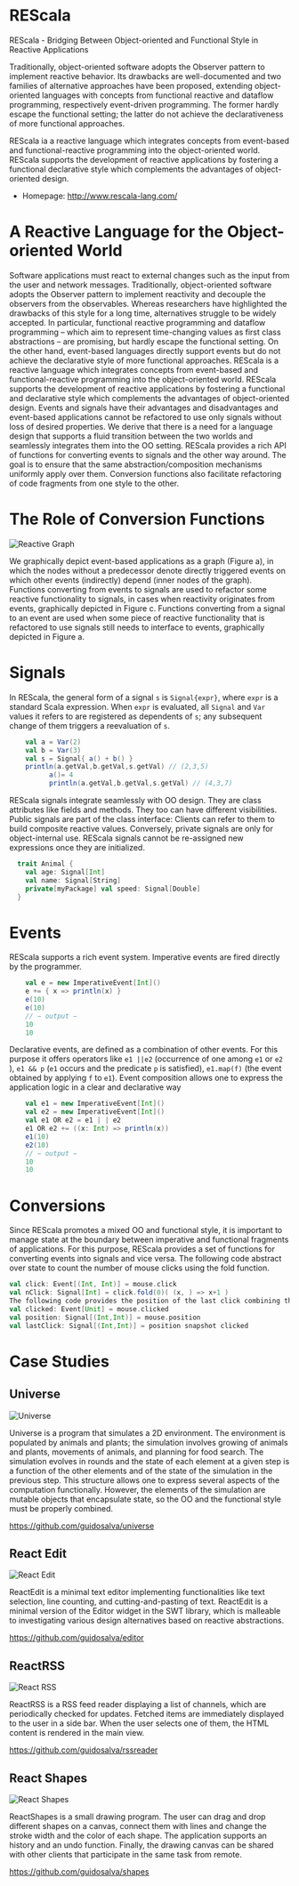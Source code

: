 # REScala

REScala -  Bridging Between Object-oriented and Functional Style in Reactive Applications

Traditionally, object-oriented software adopts the Observer pattern to implement reactive behavior. Its drawbacks are well-documented and two families of alternative approaches have been proposed, extending object-oriented languages with concepts from functional reactive and dataflow programming, respectively event-driven programming. The former hardly escape the functional setting; the latter do not achieve the declarativeness of more functional approaches.

REScala ia a reactive language which integrates concepts from event-based and functional-reactive programming into the object-oriented world. REScala supports the development of reactive applications by fostering a functional declarative style which complements the advantages of object-oriented design.

* Homepage: <http://www.rescala-lang.com/>


# A Reactive Language for the Object-oriented World

Software applications must react to external changes such as the input from the user and network messages. Traditionally, object-oriented software adopts the Observer pattern to implement reactivity and decouple the observers from the observables. Whereas researchers have highlighted the drawbacks of this style for a long time, alternatives struggle to be widely accepted. In particular, functional reactive programming and dataflow programming – which aim to represent time-changing values as first class abstractions – are promising, but hardly escape the functional setting. On the other hand, event-based languages directly support events but do not achieve the declarative style of more functional approaches.
REScala is a reactive language which integrates concepts from event-based and functional-reactive programming into the object-oriented world. REScala supports the development of reactive applications by fostering a functional and declarative style which complements the advantages of object-oriented design. Events and signals have their advantages and disadvantages and event-based applications cannot be refactored to use only signals without loss of desired properties. We derive that there is a need for a language design that supports a fluid transition between the two worlds and seamlessly integrates them into the OO setting.
REScala provides a rich API of functions for converting events to signals and the other way around. The goal is to ensure that the same abstraction/composition mechanisms uniformly apply over them. Conversion functions also facilitate refactoring of code fragments from one style to the other.

# The Role of Conversion Functions

![Reactive Graph](http://www.guidosalvaneschi.com/rescala/main/images/rescala-transformations.png)

We graphically depict event-based applications as a graph (Figure a), in which the nodes without a predecessor denote directly triggered events on which other events (indirectly) depend (inner nodes of the graph). Functions converting from events to signals are used to refactor some reactive functionality to signals, in cases when reactivity originates from events, graphically depicted in Figure c. Functions converting from a signal to an event are used when some piece of reactive functionality that is refactored to use signals still needs to interface to events, graphically depicted in Figure a.


# Signals

In REScala, the general form of a signal `s` is `Signal{expr}`, where `expr` is a standard Scala expression. When `expr` is evaluated, all `Signal` and `Var` values it refers to are registered as dependents of `s`; any subsequent change of them triggers a reevaluation of `s`.

```scala
    val a = Var(2)
    val b = Var(3)
    val s = Signal{ a() + b() }
    println(a.getVal,b.getVal,s.getVal) // (2,3,5)
          a()= 4
          println(a.getVal,b.getVal,s.getVal) // (4,3,7)
```

REScala signals integrate seamlessly with OO design. They are class attributes like fields and methods. They too can have different visibilities. Public signals are part of the class interface: Clients can refer to them to build composite reactive values. Conversely, private signals are only for object-internal use. REScala signals cannot be re-assigned new expressions once they are initialized.

```scala
  trait Animal {
    val age: Signal[Int]
    val name: Signal[String]
    private[myPackage] val speed: Signal[Double]
  }
```

# Events

REScala supports a rich event system. Imperative events are fired directly by the programmer.

```scala
    val e = new ImperativeEvent[Int]()
    e += { x => println(x) }
    e(10)
    e(10)
    // − output −
    10
    10
```

Declarative events, are defined as a combination of other events. For this purpose it offers operators like `e1 ||e2` (occurrence of one among `e1` or `e2` ), `e1 && p` (`e1` occurs and the predicate `p` is satisfied), `e1.map(f)` (the event obtained by applying `f` to `e1`). Event composition allows one to express the application logic in a clear and declarative way

```scala
    val e1 = new ImperativeEvent[Int]()
    val e2 = new ImperativeEvent[Int]()
    val e1 OR e2 = e1 | | e2
    e1 OR e2 += ((x: Int) => println(x))
    e1(10)
    e2(10)
    // − output −
    10
    10
```

# Conversions

Since REScala promotes a mixed OO and functional style, it is important to manage state at the boundary between imperative and functional fragments of applications. For this purpose, REScala provides a set of functions for converting events into signals and vice versa.
The following code abstract over state to count the number of mouse clicks using the fold function.

```scala
val click: Event[(Int, Int)] = mouse.click
val nClick: Signal[Int] = click.fold(0)( (x, ) => x+1 )
The following code provides the position of the last click combining the click event and the position signal with the snapshot function.
val clicked: Event[Unit] = mouse.clicked
val position: Signal[(Int,Int)] = mouse.position
val lastClick: Signal[(Int,Int)] = position snapshot clicked
```

# Case Studies

## Universe

![Universe](http://www.guidosalvaneschi.com/rescala/main/images/universe.png)

Universe is a program that simulates a 2D environment. The environment is populated by animals and plants; the simulation involves growing of animals and plants, movements of animals, and planning for food search.
The simulation evolves in rounds and the state of each element at a given step is a function of the other elements and of the state of the simulation in the previous step. This structure allows one to express several aspects of the computation functionally. However, the elements of the simulation are mutable objects that encapsulate state, so the OO and the functional style must be properly combined.

<https://github.com/guidosalva/universe>

## React Edit

![React Edit](http://www.guidosalvaneschi.com/rescala/main/images/editor.png)

ReactEdit is a minimal text editor implementing functionalities like text selection, line counting, and cutting-and-pasting of text.
ReactEdit is a minimal version of the Editor widget in the SWT library, which is malleable to investigating various design alternatives based on reactive abstractions.

<https://github.com/guidosalva/editor>

## ReactRSS

![React RSS](http://www.guidosalvaneschi.com/rescala/main/images/rssreader.png)

ReactRSS is a RSS feed reader displaying a list of channels, which are periodically checked for updates.
Fetched items are immediately displayed to the user in a side bar. When the user selects one of them, the HTML content is rendered in the main view.

<https://github.com/guidosalva/rssreader>

## React Shapes

![React Shapes](http://www.guidosalvaneschi.com/rescala/main/images/shapes.png)

ReactShapes is a small drawing program. The user can drag and drop different shapes on a canvas, connect them with lines and change the stroke width and the color of each shape.
The application supports an history and an undo function. Finally, the drawing canvas can be shared with other clients that participate in the same task from remote.

<https://github.com/guidosalva/shapes>
